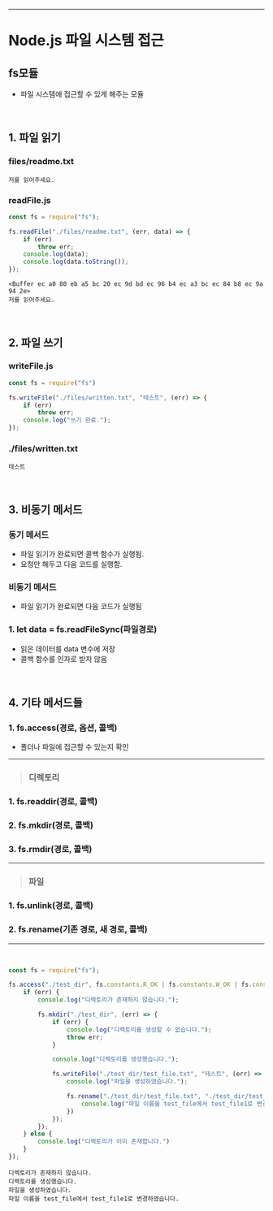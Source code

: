***
# Node.js 파일 시스템 접근

## fs모듈
   - 파일 시스템에 접근할 수 있게 해주는 모듈

<br>

## 1. 파일 읽기
### files/readme.txt
```
저를 읽어주세요.
```
### readFile.js
```javascript
const fs = require("fs");

fs.readFile("./files/readme.txt", (err, data) => {
    if (err)
        throw err;
    console.log(data);
    console.log(data.toString());
});
```

```
<Buffer ec a0 80 eb a5 bc 20 ec 9d bd ec 96 b4 ec a3 bc ec 84 b8 ec 9a 94 2e>
저를 읽어주세요.
```

<br>

## 2. 파일 쓰기

### writeFile.js
```javascript
const fs = require("fs")

fs.writeFile("./files/written.txt", "테스트", (err) => {
    if (err)
        throw err;
    console.log("쓰기 완료.");
});
```

### ./files/written.txt
```
테스트
```

<br>

## 3. 비동기 메서드

### 동기 메서드
   - 파일 읽기가 완료되면 콜백 함수가 실행됨.
   - 요청만 해두고 다음 코드를 실행함.

### 비동기 메서드
   - 파일 읽기가 완료되면 다음 코드가 실행됨

### 1. let data = fs.readFileSync(파일경로)
   - 읽은 데이터를 data 변수에 저장
   - 콜백 함수를 인자로 받지 않음

<br>

## 4. 기타 메서드들

### 1. fs.access(경로, 옵션, 콜백)
   - 폴더나 파일에 접근할 수 있는지 확인

***

> ### 디렉토리

### 1. fs.readdir(경로, 콜백)
### 2. fs.mkdir(경로, 콜백)
### 3. fs.rmdir(경로, 콜백)

***

> ### 파일

### 1. fs.unlink(경로, 콜백)
### 2. fs.rename(기존 경로, 새 경로, 콜백)

***

<br>

```javascript
const fs = require("fs");

fs.access("./test_dir", fs.constants.R_OK | fs.constants.W_OK | fs.constants.F_OK, (err) => {
    if (err) {
        console.log("디렉토리가 존재하지 않습니다.");

        fs.mkdir("./test_dir", (err) => {
            if (err) {
                console.log("디렉토리를 생성할 수 없습니다.");
                throw err;
            }

            console.log("디렉토리를 생성했습니다.");

            fs.writeFile("./test_dir/test_file.txt", "테스트", (err) => {
                console.log("파일을 생성하였습니다.");

                fs.rename("./test_dir/test_file.txt", "./test_dir/test_file1.txt", (err) => {
                    console.log("파일 이름을 test_file에서 test_file1로 변경하였습니다.");
                })
            });
        });
    } else {
        console.log("디렉토리가 이미 존재합니다.")
    }
});
```

```
디렉토리가 존재하지 않습니다.
디렉토리를 생성했습니다.
파일을 생성하였습니다.
파일 이름을 test_file에서 test_file1로 변경하였습니다.
```